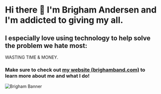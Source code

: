 # Hi there 👋 I'm **Brigham Andersen** and I'm addicted to giving my all.

## I especially love using technology to help solve the problem we hate most:
WASTING TIME & MONEY.


### Make sure to check out [my website (brighamband.com)](https://brighamband.com) to learn more about me and what I do!

![Brigham Banner](https://raw.githubusercontent.com/brighamband/brighamband/main/linkedin-banner.png)

<!--
**brighamband/brighamband** is a ✨ _special_ ✨ repository because its `README.md` (this file) appears on your GitHub profile.

Here are some ideas to get you started:

- 🔭 I’m currently working on ...
- 🌱 I’m currently learning ...
- 👯 I’m looking to collaborate on ...
- 🤔 I’m looking for help with ...
- 💬 Ask me about ...
- 📫 How to reach me: ...
- 😄 Pronouns: ...
- ⚡ Fun fact: ...
-->
